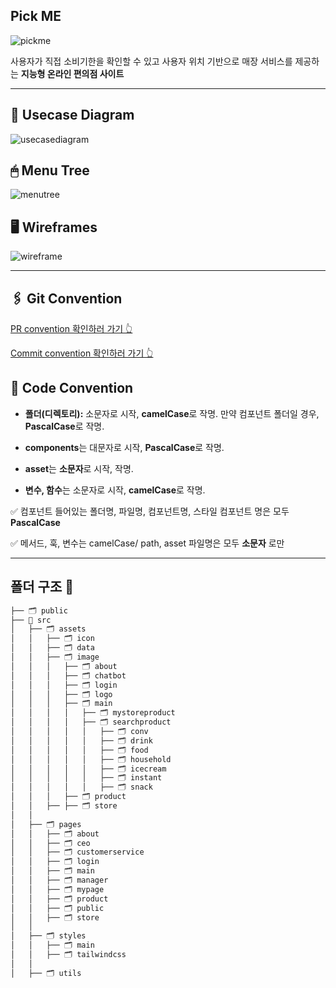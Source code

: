 ## Pick ME
![pickme](https://github.com/beezSSG/.github/assets/60279992/a3ddd7a4-ba80-430e-b084-4b452b4a2b74)

사용자가 직접 소비기한을 확인할 수 있고 사용자 위치 기반으로 매장 서비스를 제공하는 __지능형 온라인 편의점 사이트__

---

## 🔎 Usecase Diagram
![usecasediagram](https://github.com/beezSSG/finalproject_pickme_front/assets/60279992/edf85821-3c12-4280-8679-c1e4d36d69c2)


## 🖱 Menu Tree
![menutree](https://github.com/beezSSG/finalproject_pickme_front/assets/60279992/08a072b2-ac49-452e-a722-891bbc20d170)


## 🖥️ Wireframes
![wireframe](https://github.com/beezSSG/finalproject_pickme_front/assets/60279992/10be9786-5745-44e6-8fa9-8f1a2063622a)


---

## 🖇️ Git Convention
[PR convention 확인하러 가기 👆](.github/pull_request_template.md) 

[Commit convention 확인하러 가기 👆](.github/ISSUE_TEMPLATE/custom.md)


## 📝 Code Convention
- **폴더(디렉토리):** 소문자로 시작, **camelCase**로 작명.
    만약 컴포넌트 폴더일 경우, **PascalCase**로 작명. 
    
- **components**는 대문자로 시작, **PascalCase**로 작명. 

- **asset**는 **소문자**로 시작, 작명. 

- **변수, 함수**는 소문자로 시작, **camelCase**로 작명.


✅ 컴포넌트 들어있는 폴더명, 파일명, 컴포넌트명, 스타일 컴포넌트 명은 모두 __PascalCase__ 

✅ 메서드, 훅, 변수는 camelCase/ path, asset 파일명은 모두 __소문자__ 로만



---

##  폴더 구조 📂
```bash
├── 🗂️ public
├── 📁 src
│   ├── 🗂️ assets
│   │   ├── 🗂️ icon
│   │   ├── 🗂️ data
│   │   ├── 🗂️ image
│   │   │   ├── 🗂️ about
│   │   │   ├── 🗂️ chatbot
│   │   │   ├── 🗂️ login
│   │   │   ├── 🗂️ logo
│   │   │   ├── 🗂️ main
│   │   │   │   ├── 🗂️ mystoreproduct
│   │   │   │   ├── 🗂️ searchproduct
│   │   │   │   │   ├── 🗂️ conv
│   │   │   │   │   ├── 🗂️ drink
│   │   │   │   │   ├── 🗂️ food
│   │   │   │   │   ├── 🗂️ household
│   │   │   │   │   ├── 🗂️ icecream
│   │   │   │   │   ├── 🗂️ instant
│   │   │   │   │   ├── 🗂️ snack
│   │   │   ├── 🗂️ product
│   │   ├── ├── 🗂️ store
│   │   
│   ├── 🗂️ pages
│   │   ├── 🗂️ about
│   │   ├── 🗂️ ceo
│   │   ├── 🗂️ customerservice
│   │   ├── 🗂️ login
│   │   ├── 🗂️ main
│   │   ├── 🗂️ manager
│   │   ├── 🗂️ mypage
│   │   ├── 🗂️ product
│   │   ├── 🗂️ public
│   │   ├── 🗂️ store
│   │
│   ├── 🗂️ styles
│   │   ├── 🗂️ main
│   │   ├── 🗂️ tailwindcss
│   │
│   ├── 🗂️ utils
```
